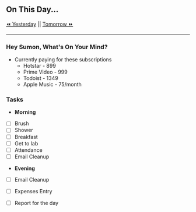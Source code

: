 ## On This Day...

[⏪ Yesterday](2022-04-25) || [Tomorrow ⏩](2022-04-27)

---

### Hey Sumon, What's On Your Mind?

- Currently paying for these subscriptions
	- Hotstar - 899
	- Prime Video - 999
	- Todoist - 1349
	- Apple Music - 75/month

### Tasks

- **Morning**
- [ ] Brush
- [ ] Shower
- [ ] Breakfast
- [ ] Get to lab
- [ ] Attendance
- [ ] Email Cleanup

- **Evening**
- [ ] Email Cleanup
- [ ] Expenses Entry
- [ ] Report for the day


